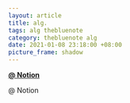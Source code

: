 ```yaml
---
layout: article
title: alg.
tags: alg thebluenote
category: thebluenote alg
date: 2021-01-08 23:18:00 +08:00
picture_frame: shadow
---
```


**[@ Notion](notion.so)**

<!--more-->

@ Notion
